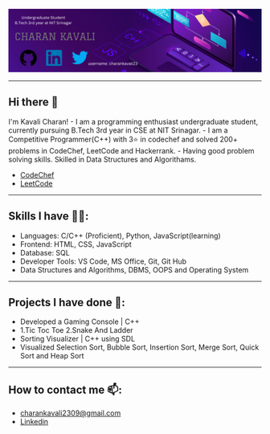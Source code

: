 ![Banner Image](./banner.png)

<hr>

<h2>Hi there 👋</h2>
I'm Kavali Charan!
- I am a programming enthusiast undergraduate student, currently pursuing B.Tech 3rd year in CSE at NIT Srinagar.
- I am a Competitive Programmer(C++) with 3⭐ in codechef and solved 200+ problems in CodeChef, LeetCode and Hackerrank.
- Having good problem solving skills. Skilled in Data Structures and Algorithams.

- [CodeChef](https://www.codechef.com/users/charankavali23)
- [LeetCode](https://leetcode.com/charankavali23)

<hr>

<h2>Skills I have 👨‍💻:</h2>

- Languages: C/C++ (Proficient), Python, JavaScript(learning)
- Frontend: HTML, CSS, JavaScript
- Database: SQL
- Developer Tools: VS Code, MS Office, Git, Git Hub
- Data Structures and Algorithms, DBMS, OOPS and Operating System

<hr>

<h2>Projects I have done 📄:</h2>

- Developed a Gaming Console | C++
- 1.Tic Toc Toe 2.Snake And Ladder
- Sorting Visualizer | C++ using SDL
- Visualized Selection Sort, Bubble Sort, Insertion Sort, Merge Sort, Quick Sort and Heap Sort
  
<hr>

<h2>How to contact me 📫:</h2>

- <a href="mailto:charankavali2309@gmail.com">charankavali2309@gmail.com</a>
- <a href="https://www.linkedin.com/in/charankavali23">Linkedin</a>
